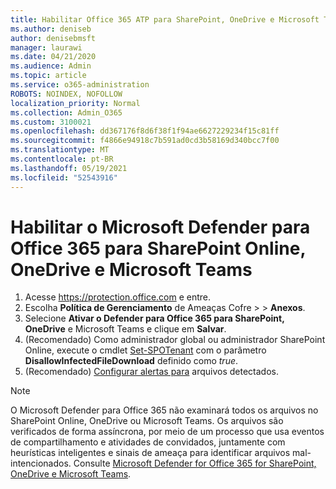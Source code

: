 ```yaml
---
title: Habilitar Office 365 ATP para SharePoint, OneDrive e Microsoft Teams
ms.author: deniseb
author: denisebmsft
manager: laurawi
ms.date: 04/21/2020
ms.audience: Admin
ms.topic: article
ms.service: o365-administration
ROBOTS: NOINDEX, NOFOLLOW
localization_priority: Normal
ms.collection: Admin_O365
ms.custom: 3100021
ms.openlocfilehash: dd367176f8d6f38f1f94ae6627229234f15c81ff
ms.sourcegitcommit: f4866e94918c7b591ad0cd3b58169d340bcc7f00
ms.translationtype: MT
ms.contentlocale: pt-BR
ms.lasthandoff: 05/19/2021
ms.locfileid: "52543916"
---
```

# <a name="enable-microsoft-defender-for-office-365-for-sharepoint-online-onedrive-and-microsoft-teams"></a>Habilitar o Microsoft Defender para Office 365 para SharePoint Online, OneDrive e Microsoft Teams

1. Acesse https://protection.office.com e entre.
2. Escolha **Política de Gerenciamento** de Ameaças Cofre  >    >  **Anexos**.
3. Selecione **Ativar o Defender para Office 365 para SharePoint, OneDrive** e Microsoft Teams e clique em **Salvar**.
4. (Recomendado) Como administrador global ou administrador SharePoint Online, execute o cmdlet [Set-SPOTenant](/powershell/module/sharepoint-online/Set-SPOTenant?view=sharepoint-ps) com o parâmetro **DisallowInfectedFileDownload** definido como *true*.
5. (Recomendado) [Configurar alertas para](/microsoft-365/security/office-365-security/turn-on-atp-for-spo-odb-and-teams#set-up-alerts-for-detected-files) arquivos detectados.

> [!NOTE]
> O Microsoft Defender para Office 365 não examinará todos os arquivos no SharePoint Online, OneDrive ou Microsoft Teams. Os arquivos são verificados de forma assíncrona, por meio de um processo que usa eventos de compartilhamento e atividades de convidados, juntamente com heurísticas inteligentes e sinais de ameaça para identificar arquivos mal-intencionados. Consulte [Microsoft Defender for Office 365 for SharePoint, OneDrive e Microsoft Teams](/microsoft-365/security/office-365-security/atp-for-spo-odb-and-teams).
